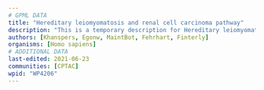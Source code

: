 ```yaml
---
# GPML DATA
title: "Hereditary leiomyomatosis and renal cell carcinoma pathway"
description: "This is a temporary description for Hereditary leiomyomatosis and renal cell carcinoma pathway"
authors: [Khanspers, Egonw, MaintBot, Fehrhart, Finterly]
organisms: [Homo sapiens]
# ADDITIONAL DATA
last-edited: 2021-06-23
communities: [CPTAC]
wpid: "WP4206"
---
```

